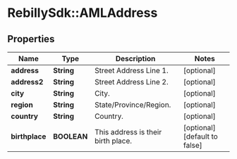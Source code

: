 # RebillySdk::AMLAddress

## Properties
Name | Type | Description | Notes
------------ | ------------- | ------------- | -------------
**address** | **String** | Street Address Line 1. | [optional] 
**address2** | **String** | Street Address Line 2. | [optional] 
**city** | **String** | City. | [optional] 
**region** | **String** | State/Province/Region. | [optional] 
**country** | **String** | Country. | [optional] 
**birthplace** | **BOOLEAN** | This address is their birth place. | [optional] [default to false]

